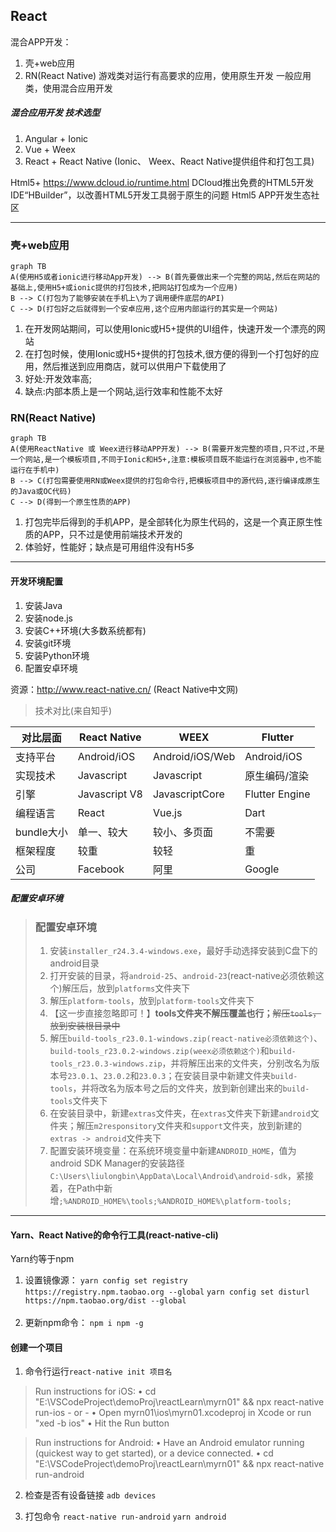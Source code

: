 ## React
混合APP开发：
1. 壳+web应用 
2. RN(React Native)
游戏类对运行有高要求的应用，使用原生开发
一般应用类，使用混合应用开发

##### 混合应用开发  技术选型

1. Angular + Ionic
2. Vue + Weex
3. React + React Native
(Ionic、 Weex、React Native提供组件和打包工具)


Html5+
https://www.dcloud.io/runtime.html
DCloud推出免费的HTML5开发IDE“HBuilder”，以改善HTML5开发工具弱于原生的问题
Html5 APP开发生态社区

------
### 壳+web应用


```mermaid
graph TB
A(使用H5或者ionic进行移动App开发) --> B(首先要做出来一个完整的网站,然后在网站的基础上,使用H5+或ionic提供的打包技术,把网站打包成为一个应用)
B --> C(打包为了能够安装在手机上\为了调用硬件底层的API)
C --> D(打包好之后就得到一个安卓应用,这个应用内部运行的其实是一个网站)
```
1. 在开发网站期间，可以使用Ionic或H5+提供的UI组件，快速开发一个漂亮的网站
2. 在打包时候，使用Ionic或H5+提供的打包技术,很方便的得到一个打包好的应用，然后推送到应用商店，就可以供用户下载使用了
3. 好处:开发效率高;
4. 缺点:内部本质上是一个网站,运行效率和性能不太好

### RN(React Native)

```mermaid
graph TB
A(使用ReactNative 或 Weex进行移动APP开发) --> B(需要开发完整的项目,只不过,不是一个网站,是一个模板项目,不同于Ionic和H5+,注意:模板项目既不能运行在浏览器中,也不能运行在手机中)
B --> C(打包需要使用RN或Weex提供的打包命令行,把模板项目中的源代码,逐行编译成原生的Java或OC代码)
C --> D(得到一个原生性质的APP)
```
1. 打包完毕后得到的手机APP，是全部转化为原生代码的，这是一个真正原生性质的APP，只不过是使用前端技术开发的
2. 体验好，性能好；缺点是可用组件没有H5多


-----

#### 开发环境配置

1. 安装Java
2. 安装node.js
3. 安装C++环境(大多数系统都有)
4. 安装git环境
5. 安装Python环境
6. 配置安卓环境

资源：http://www.react-native.cn/   (React Native中文网)

>技术对比(来自知乎)

|对比层面|React Native|WEEX|Flutter
|-|-|-|-|
|支持平台|Android/iOS|Android/iOS/Web|Android/iOS
|实现技术|Javascript|Javascript|原生编码/渲染
|引擎|Javascript V8|JavascriptCore|Flutter Engine
|编程语言|React|Vue.js|Dart
|bundle大小|单一、较大|较小、多页面|不需要
|框架程度|较重|较轻|重
|公司|Facebook|阿里|Google

##### 配置安卓环境

> ### 配置安卓环境
> 1. 安装`installer_r24.3.4-windows.exe`，最好手动选择安装到C盘下的android目录
> 2. 打开安装的目录，将`android-25`、`android-23`(react-native必须依赖这个)解压后，放到`platforms`文件夹下
> 3. 解压`platform-tools`，放到`platform-tools`文件夹下
> 4. 【这一步直接忽略即可！】**tools文件夹不解压覆盖也行；**~~解压`tools`，放到安装根目录中~~
> 5. 解压`build-tools_r23.0.1-windows.zip(react-native必须依赖这个)`、`build-tools_r23.0.2-windows.zip(weex必须依赖这个)`和`build-tools_r23.0.3-windows.zip`，并将解压出来的文件夹，分别改名为版本号`23.0.1`、`23.0.2`和`23.0.3`；在安装目录中新建文件夹`build-tools`，并将改名为版本号之后的文件夹，放到新创建出来的`build-tools`文件夹下
> 6. 在安装目录中，新建`extras`文件夹，在`extras`文件夹下新建`android`文件夹；解压`m2responsitory`文件夹和`support`文件夹，放到新建的`extras -> android`文件夹下
> 7. 配置安装环境变量：在系统环境变量中新建`ANDROID_HOME`，值为android SDK Manager的安装路径`C:\Users\liulongbin\AppData\Local\Android\android-sdk`，紧接着，在Path中新增`;%ANDROID_HOME%\tools;%ANDROID_HOME%\platform-tools;`


----

#### Yarn、React Native的命令行工具(react-native-cli)

Yarn约等于npm
1. 设置镜像源：
`yarn config set registry https://registry.npm.taobao.org --global`
`yarn config set disturl https://npm.taobao.org/dist --global`
<br/><br/>
2. 更新npm命令：
`npm i npm -g`

#### 创建一个项目

1. 命令行运行`react-native init 项目名`

> Run instructions for iOS:
    • cd "E:\VSCodeProject\demoProj\reactLearn\myrn01" && npx react-native run-ios
    - or -
    • Open myrn01\ios\myrn01.xcodeproj in Xcode or run "xed -b ios"
    • Hit the Run button

> Run instructions for Android:
    • Have an Android emulator running (quickest way to get started), or a device connected.
    • cd "E:\VSCodeProject\demoProj\reactLearn\myrn01" && npx react-native run-android

2. 检查是否有设备链接
  `adb devices`

3. 打包命令
    `react-native run-android`
   `yarn android` 